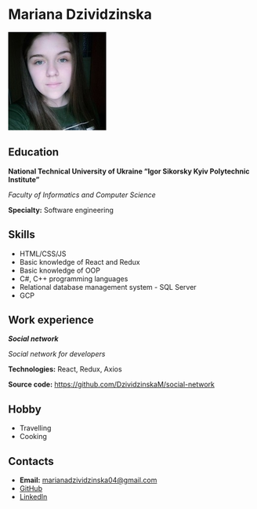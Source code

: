 # Mariana Dzividzinska

![cv-photo](./cv-photo.jpg)

## Education
**National Technical University of Ukraine “Igor Sikorsky Kyiv Polytechnic Institute”**

*Faculty of Informatics and Computer Science*

**Specialty:** Software engineering

## Skills
- HTML/CSS/JS
- Basic knowledge of React and Redux
- Basic knowledge of OOP
- C#, C++ programming languages
- Relational database management system - SQL Server
- GCP

## Work experience
***Social network***

*Social network for developers*

**Technologies:** React, Redux, Axios

**Source code:** https://github.com/DzividzinskaM/social-network
## Hobby
- Travelling
- Cooking

## Contacts
- **Email:** marianadzividzinska04@gmail.com
- [GitHub](https://github.com/DzividzinskaM)
- [LinkedIn](https://www.linkedin.com/in/mariana-dzividzinska-3a2b4b1a3/)

